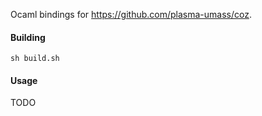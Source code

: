 Ocaml bindings for https://github.com/plasma-umass/coz.

#### Building
```
sh build.sh
```

#### Usage
TODO
